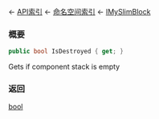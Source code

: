← [API索引](Api-Index) ← [命名空间索引](Namespace-Index) ← [IMySlimBlock](VRage.Game.ModAPI.Ingame.IMySlimBlock)

### 概要

```csharp
public bool IsDestroyed { get; }
```

Gets if component stack is empty

### 返回

[bool](https://docs.microsoft.com/en-us/dotnet/api/System.Boolean?view=netframework-4.6)

